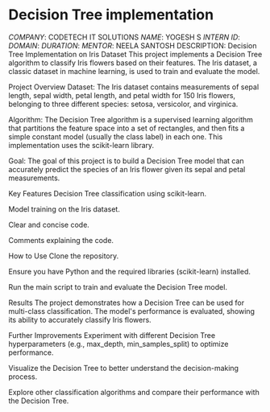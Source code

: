 # Decision Tree implementation
*COMPANY*: CODETECH IT SOLUTIONS
*NAME*: YOGESH S
*INTERN ID*: 
*DOMAIN*: 
*DURATION*:
*MENTOR*: NEELA SANTOSH
 DESCRIPTION:
 Decision Tree Implementation on Iris Dataset
This project implements a Decision Tree algorithm to classify Iris flowers based on their features. The Iris dataset, a classic dataset in machine learning, is used to train and evaluate the model.

Project Overview
Dataset: The Iris dataset contains measurements of sepal length, sepal width, petal length, and petal width for 150 Iris flowers, belonging to three different species: setosa, versicolor, and virginica.

Algorithm: The Decision Tree algorithm is a supervised learning algorithm that partitions the feature space into a set of rectangles, and then fits a simple constant model (usually the class label) in each one.  This implementation uses the scikit-learn library.

Goal: The goal of this project is to build a Decision Tree model that can accurately predict the species of an Iris flower given its sepal and petal measurements.

Key Features
Decision Tree classification using scikit-learn.

Model training on the Iris dataset.

Clear and concise code.

Comments explaining the code.

How to Use
Clone the repository.

Ensure you have Python and the required libraries (scikit-learn) installed.

Run the main script to train and evaluate the Decision Tree model.

Results
The project demonstrates how a Decision Tree can be used for multi-class classification. The model's performance is evaluated, showing its ability to accurately classify Iris flowers.

Further Improvements
Experiment with different Decision Tree hyperparameters (e.g., max_depth, min_samples_split) to optimize performance.

Visualize the Decision Tree to better understand the decision-making process.

Explore other classification algorithms and compare their performance with the Decision Tree.
